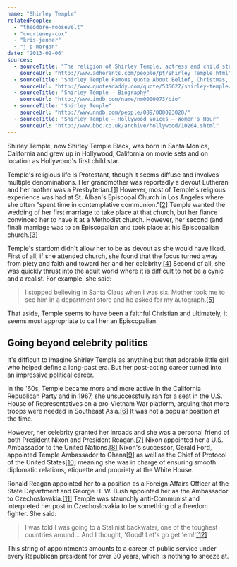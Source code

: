 ```yaml
---
name: "Shirley Temple"
relatedPeople:
  - "theodore-roosevelt"
  - "courteney-cox"
  - "kris-jenner"
  - "j-p-morgan"
date: "2013-02-06"
sources:
  - sourceTitle: "The religion of Shirley Temple, actress and child star"
    sourceUrl: "http://www.adherents.com/people/pt/Shirley_Temple.html"
  - sourceTitle: "Shirley Temple Famous Quote About Belief, Christmas, Faith, Mother, Santa Claus"
    sourceUrl: "http://www.quotesdaddy.com/quote/535627/shirley-temple/i-stopped-believing-in-santa-claus-when-i-was-six"
  - sourceTitle: "Shirley Temple – Biography"
    sourceUrl: "http://www.imdb.com/name/nm0000073/bio"
  - sourceTitle: "Shirley Temple"
    sourceUrl: "http://www.nndb.com/people/089/000023020/"
  - sourceTitle: "Shirley Temple – Hollywood Voices – Women's Hour"
    sourceUrl: "http://www.bbc.co.uk/archive/hollywood/10264.shtml"
---
```


Shirley Temple, now Shirley Temple Black, was born in Santa Monica, California and grew up in Hollywood, California on movie sets and on location as Hollywood's first child star.

Temple's religious life is Protestant, though it seems diffuse and involves multiple denominations. Her grandmother was reportedly a devout Lutheran and her mother was a Presbyterian.<a class="source-citation" href="#http://www.adherents.com/people/pt/Shirley_Temple.html" title="The religion of Shirley Temple, actress and child star">[1]</a> However, most of Temple's religious experience was had at St. Alban's Episcopal Church in Los Angeles where she often "spent time in contemplative communion."<a class="source-citation" href="#http://www.adherents.com/people/pt/Shirley_Temple.html" title="The religion of Shirley Temple, actress and child star">[2]</a> Temple wanted the wedding of her first marriage to take place at that church, but her fiance convinced her to have it at a Methodist church. However, her second (and final) marriage was to an Episcopalian and took place at his Episcopalian church.<a class="source-citation" href="#http://www.adherents.com/people/pt/Shirley_Temple.html" title="The religion of Shirley Temple, actress and child star">[3]</a>

Temple's stardom didn't allow her to be as devout as she would have liked. First of all, if she attended church, she found that the focus turned away from piety and faith and toward her and her celebrity.<a class="source-citation" href="#http://www.adherents.com/people/pt/Shirley_Temple.html" title="The religion of Shirley Temple, actress and child star">[4]</a> Second of all, she was quickly thrust into the adult world where it is difficult to not be a cynic and a realist. For example, she said:

>I stopped believing in Santa Claus when I was six. Mother took me to see him in a department store and he asked for my autograph.<a class="source-citation" href="#http://www.quotesdaddy.com/quote/535627/shirley-temple/i-stopped-believing-in-santa-claus-when-i-was-six" title="Shirley Temple Famous Quote About Belief, Christmas, Faith, Mother, Santa Claus">[5]</a>

That aside, Temple seems to have been a faithful Christian and ultimately, it seems most appropriate to call her an Episcopalian.


## Going beyond celebrity politics

It's difficult to imagine Shirley Temple as anything but that adorable little girl who helped define a long-past era. But her post-acting career turned into an impressive political career.

In the '60s, Temple became more and more active in the California Republican Party and in 1967, she unsuccessfully ran for a seat in the U.S. House of Representatives on a pro-Vietnam War platform, arguing that more troops were needed in Southeast Asia.<a class="source-citation" href="#http://www.imdb.com/name/nm0000073/bio" title="Shirley Temple – Biography">[6]</a> It was not a popular position at the time.

However, her celebrity granted her inroads and she was a personal friend of both President Nixon and President Reagan.<a class="source-citation" href="#http://www.imdb.com/name/nm0000073/bio" title="Shirley Temple – Biography">[7]</a> Nixon appointed her a U.S. Ambassador to the United Nations.<a class="source-citation" href="#http://www.nndb.com/people/089/000023020/" title="Shirley Temple">[8]</a> Nixon's successor, Gerald Ford, appointed Temple Ambassador to Ghana<a class="source-citation" href="#http://www.bbc.co.uk/archive/hollywood/10264.shtml" title="Shirley Temple – Hollywood Voices – Women&apos;s Hour">[9]</a> as well as the Chief of Protocol of the United States<a class="source-citation" href="#http://www.nndb.com/people/089/000023020/" title="Shirley Temple">[10]</a> meaning she was in charge of ensuring smooth diplomatic relations, etiquette and propriety at the White House.

Ronald Reagan appointed her to a position as a Foreign Affairs Officer at the State Department and George H. W. Bush appointed her as the Ambassador to Czechoslovakia.<a class="source-citation" href="#http://www.nndb.com/people/089/000023020/" title="Shirley Temple">[11]</a> Temple was staunchly anti-Communist and interpreted her post in Czechoslovakia to be something of a freedom fighter. She said:

>I was told I was going to a Stalinist backwater, one of the toughest countries around… And I thought, 'Good! Let's go get 'em!'<a class="source-citation" href="#http://www.nndb.com/people/089/000023020/" title="Shirley Temple">[12]</a>

This string of appointments amounts to a career of public service under every Republican president for over 30 years, which is nothing to sneeze at.